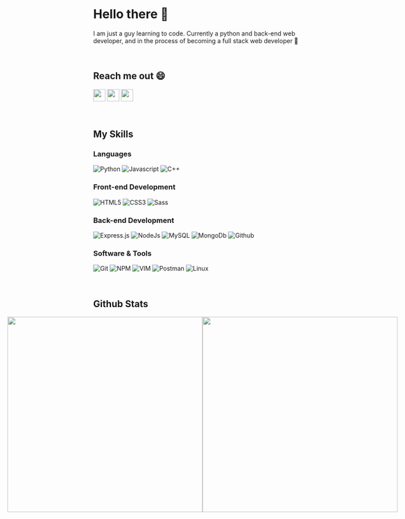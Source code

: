 <!-- ========= CSS CLASSES ========= -->

<style>
    .github-stats {
        display: flex;
        justify-content: center;
    }
</style>

<!-- ========= CSS CLASSES ========= -->

<!-- Greeting Section -->

# Hello there 👋

<p>
I am just a guy learning to code. Currently a python and back-end web developer, and in the process of becoming a full stack web developer 💪

</p>
<br>

<!-- Contact Me Section -->

## Reach me out 😄
<p>
    <a href="asleyrobleto@gmail.com" target="_blank"><img height="28" src = "https://img.shields.io/badge/email-8B89CC?&style=for-the-badge&logo=protonmail&logoColor=white"></a>
    <a href="https://linkedin.com/in/asley-lópez-351abb217" target="_blank"> <img height="28" src = "https://img.shields.io/badge/-LinkedIn-0e76a8?style=for-the-badge&logo=Linkedin&logoColor=white"></a>
    <a href="https://twitter.com/Asley_Robleto" target="_blank"><img height="28" src = "https://img.shields.io/badge/-Twitter-00acee?style=for-the-badge&logo=Twitter&logoColor=white"></a>

</p>
<br>

<!-- My Skills Section -->

## My Skills
### Languages
![Python](https://img.shields.io/badge/Python-3776AB?style=for-the-badge&logo=python&logoColor=white)
![Javascript](https://img.shields.io/badge/JavaScript-F7DF1E?style=for-the-badge&logo=javascript&logoColor=black)
![C++](https://img.shields.io/badge/C%2B%2B-00599C?style=for-the-badge&logo=c%2B%2B&logoColor=white)

### Front-end Development
![HTML5](https://img.shields.io/badge/HTML5-E34F26?style=for-the-badge&logo=html5&logoColor=white)
![CSS3](https://img.shields.io/badge/CSS3-1572B6?style=for-the-badge&logo=css3&logoColor=white)
![Sass](http://img.shields.io/badge/-Sass-cc6699?style=for-the-badge&logo=sass&logoColor=white)

### Back-end Development
![Express.js](https://img.shields.io/badge/express.js-%23404d59.svg?style=for-the-badge&logo=express&logoColor=%2361DAFB)
![NodeJs](https://img.shields.io/badge/Nodejs-232C53?style=for-the-badge&logo=node.js&logoColor=white)
![MySQL](https://img.shields.io/badge/MySQL-5099B1?style=for-the-badge&logo=mysql&logoColor=white)
![MongoDb](http://img.shields.io/badge/-MongoDb-FFFFFF?style=for-the-badge&logo=mongodb)
![Github](https://img.shields.io/badge/GitHub-641668?style=for-the-badge&logo=github&logoColor=white)

### Software & Tools
![Git](https://img.shields.io/badge/-Git-05122A?style=for-the-badge&logo=git)
![NPM](https://img.shields.io/badge/npm-CB3837?style=for-the-badge&logo=npm&logoColor=white)
![VIM](https://img.shields.io/badge/VIM-%2311AB00.svg?&style=for-the-badge&logo=vim&logoColor=white)
![Postman](https://img.shields.io/badge/Postman-FF6C37?style=for-the-badge&logo=Postman&logoColor=white)
![Linux](https://img.shields.io/badge/Linux-FCC624?style=for-the-badge&logo=linux&logoColor=black)

<br>

<!-- Github Stats section -->

<h2>Github Stats</h2>
<div class="github-stats">
<img src="https://github-readme-stats.vercel.app/api?username=AsleyR&theme=dark&show_icons=true&include_all_commits=true&count_private=true&hide_border=true" width=450>

<img src="https://github-readme-stats.vercel.app/api/top-langs/?username=AsleyR&theme=dark&layout=compact&hide_border=true" width=450>

</div>


